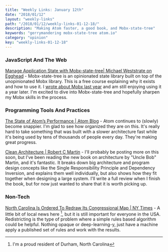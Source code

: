 ```yaml
---
title: "Weekly Links: January 12th"
date: "2018/01/12"
layout: "weekly-links"
path: "/2018/01/12/weekly-links-01-12-18/"
description: "Making Atom faster, a good book, and Mobx-state-tree"
keywords: "gerrymandering mobx-state-tree atom.io"
category: "opinion"
key: "weekly-links-01-12-18"
---
```



### JavaScript And The Web

[Manage Application State with Mobx-state-tree| Michael Weststrate on Egghead](https://egghead.io/courses/manage-application-state-with-mobx-state-tree)  - Mobx-state-tree is an opinionated state library built on top of the unopinionated Mobx library.  This is a free course explaining why it exists and how to use it.  I [wrote about Mobx last year](https://benmccormick.org/2017/01/09/mobx-first-impressions/) and am still enjoying using it a year later.  I'm excited to dive into Mobx-state-tree and hopefully sharpen my Mobx skills in the process.

### Programming Tools And Practices

[The State of Atom’s Performance | Atom Blog](http://blog.atom.io/2018/01/10/the-state-of-atoms-performance.html) - Atom continues to (slowly) become snappier.  I'm glad to see how organized they are on this.  It's really hard to take something that was built with a slower architecture fast while it's being used by tens of thousands of people every day.  They're making great progress.

[Clean Architecture | Robert C Martin](http://amzn.to/2DqBeSQ) - I'll probably be posting more on this soon, but I've been reading the new book on architecture by "Uncle Bob" Martin, and it's fantastic.  It breaks down big architecture and program design concepts like the Single Responsibility Principle and Dependency Inversion, and explains them well individually, but also shows how they fit together when designing a large system.  I'll write a full review when I finish the book, but for now just wanted to share that it is worth picking up.

### Non-Tech

[North Carolina Is Ordered To Redraw Its Congressional Map | NY Times](https://www.nytimes.com/2018/01/09/us/north-carolina-gerrymander.html) - A little bit of local news here [^1], but it is still important for everyone in the USA.  Redistricting is the type of problem where a simple rules based algorithm could be helpful.  Nothing opaque or deep-learning-y, just have a machine apply a published set of rules and work with the results.




[^1]: I'm a proud resident of Durham, North Carolina
